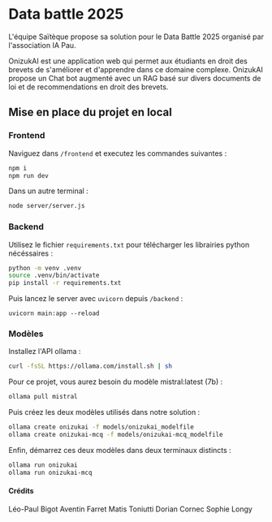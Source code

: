 # Data battle 2025
L'équipe Saïtèque propose sa solution pour le Data Battle 2025 organisé par l'association IA Pau.

OnizukAI est une application web qui permet aux étudiants en droit des brevets de s'améliorer et d'apprendre dans ce domaine complexe. OnizukAI propose un Chat bot augmenté avec un RAG basé sur divers documents de loi et de recommendations en droit des brevets.

## Mise en place du projet en local

### Frontend

Naviguez dans `/frontend` et executez les commandes suivantes :

```bash
npm i
npm run dev
```
Dans un autre terminal :

```bash
node server/server.js
```

### Backend

Utilisez le fichier `requirements.txt` pour télécharger les librairies python nécéssaires :

```bash
python -m venv .venv
source .venv/bin/activate
pip install -r requirements.txt
```
Puis lancez le server avec `uvicorn` depuis `/backend` :

```
uvicorn main:app --reload
```
### Modèles

Installez l'API ollama : 
```bash
curl -fsSL https://ollama.com/install.sh | sh
```

Pour ce projet, vous aurez besoin du modèle mistral:latest (7b) : 
```bash
ollama pull mistral
```

Puis créez les deux modèles utilisés dans notre solution :
```bash
ollama create onizukai -f models/onizukai_modelfile
ollama create onizukai-mcq -f models/onizukai-mcq_modelfile
```

Enfin, démarrez ces deux modèles dans deux terminaux distincts : 
```bash
ollama run onizukai
ollama run onizukai-mcq
```



#### Crédits
Léo-Paul Bigot
Aventin Farret
Matis Toniutti
Dorian Cornec
Sophie Longy